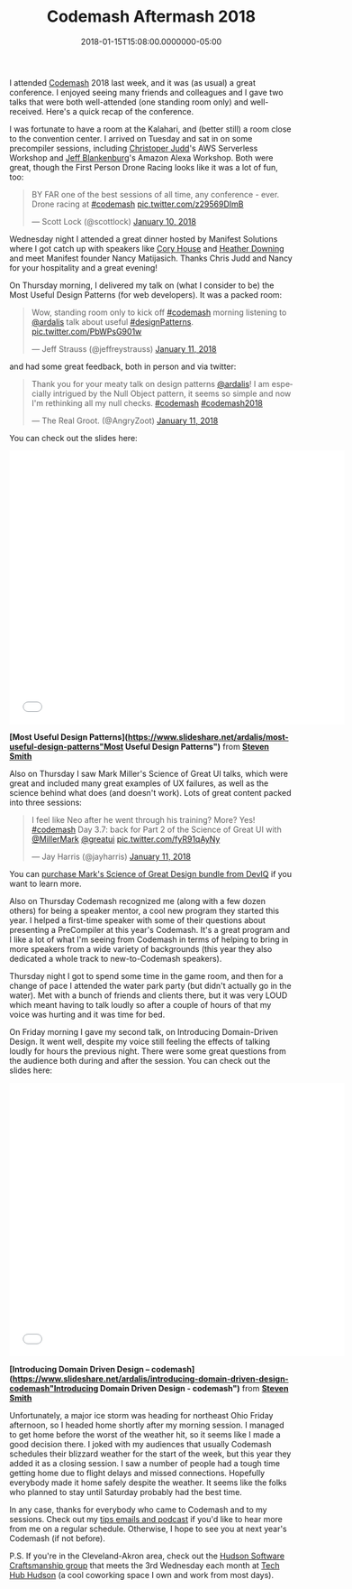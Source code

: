 ﻿---
title: Codemash Aftermash 2018
date: "2018-01-15T15:08:00.0000000-05:00"
description: "I attended http://www.codemash.org 2018 last week, and it was (as"
featuredImage: /img/codemash2018.png
---

I attended [Codemash](http://www.codemash.org/) 2018 last week, and it was (as usual) a great conference. I enjoyed seeing many friends and colleagues and I gave two talks that were both well-attended (one standing room only) and well-received. Here's a quick recap of the conference.

I was fortunate to have a room at the Kalahari, and (better still) a room close to the convention center. I arrived on Tuesday and sat in on some precompiler sessions, including [Christoper Judd](https://twitter.com/javajudd)'s AWS Serverless Workshop and [Jeff Blankenburg](https://twitter.com/jeffblankenburg)'s Amazon Alexa Workshop. Both were great, though the First Person Drone Racing looks like it was a lot of fun, too:

<blockquote class="twitter-tweet" data-lang="en">
<p lang="en" dir="ltr">BY FAR one of the best sessions of all time, any conference - ever. Drone racing at <a href="https://twitter.com/hashtag/codemash?src=hash&amp;ref_src=twsrc%5Etfw">#codemash</a> <a href="https://t.co/z29569DImB">pic.twitter.com/z29569DImB</a></p>
— Scott Lock (@scottlock) <a href="https://twitter.com/scottlock/status/950907284745543681?ref_src=twsrc%5Etfw">January 10, 2018</a></blockquote>
<script src="https://platform.twitter.com/widgets.js" charset="utf-8" async></script>

Wednesday night I attended a great dinner hosted by Manifest Solutions where I got catch up with speakers like [Cory House](https://twitter.com/housecor) and [Heather Downing](https://twitter.com/quorralyne) and meet Manifest founder Nancy Matijasich. Thanks Chris Judd and Nancy for your hospitality and a great evening!

On Thursday morning, I delivered my talk on (what I consider to be) the Most Useful Design Patterns (for web developers). It was a packed room:

<blockquote class="twitter-tweet" data-lang="en">
<p lang="en" dir="ltr">Wow, standing room only to kick off <a href="https://twitter.com/hashtag/codemash?src=hash&amp;ref_src=twsrc%5Etfw">#codemash</a> morning listening to <a href="https://twitter.com/ardalis?ref_src=twsrc%5Etfw">@ardalis</a> talk about useful <a href="https://twitter.com/hashtag/designPatterns?src=hash&amp;ref_src=twsrc%5Etfw">#designPatterns</a>. <a href="https://t.co/PbWPsG901w">pic.twitter.com/PbWPsG901w</a></p>
— Jeff Strauss (@jeffreystrauss) <a href="https://twitter.com/jeffreystrauss/status/951459149115781120?ref_src=twsrc%5Etfw">January 11, 2018</a></blockquote>
<script src="https://platform.twitter.com/widgets.js" charset="utf-8" async></script>

and had some great feedback, both in person and via twitter:

<blockquote class="twitter-tweet" data-lang="en">
<p lang="en" dir="ltr">Thank you for your meaty talk on design patterns <a href="https://twitter.com/ardalis?ref_src=twsrc%5Etfw">@ardalis</a>! I am especially intrigued by the Null Object pattern, it seems so simple and now I'm rethinking all my null checks. <a href="https://twitter.com/hashtag/codemash?src=hash&amp;ref_src=twsrc%5Etfw">#codemash</a> <a href="https://twitter.com/hashtag/codemash2018?src=hash&amp;ref_src=twsrc%5Etfw">#codemash2018</a></p>
— The Real Groot. (@AngryZoot) <a href="https://twitter.com/AngryZoot/status/951476377143963651?ref_src=twsrc%5Etfw">January 11, 2018</a></blockquote>
<script src="https://platform.twitter.com/widgets.js" charset="utf-8" async></script>

You can check out the slides here:

<iframe width="595" height="485" src="//www.slideshare.net/slideshow/embed_code/key/LmG5nClwNK7nt0" frameborder="0" marginwidth="0" marginheight="0" scrolling="no" allowfullscreen=" style="border:1px solid #CCC; border-width:1px; margin-bottom:5px; max-width: 100%;"> </iframe>

**[Most Useful Design Patterns](https://www.slideshare.net/ardalis/most-useful-design-patterns"Most Useful Design Patterns")** from **[Steven Smith](https://www.slideshare.net/ardalis)**

Also on Thursday I saw Mark Miller's Science of Great UI talks, which were great and included many great examples of UX failures, as well as the science behind what does (and doesn't work). Lots of great content packed into three sessions:

<blockquote class="twitter-tweet" data-lang="en">
<p lang="en" dir="ltr">I feel like Neo after he went through his training? More? Yes! <a href="https://twitter.com/hashtag/codemash?src=hash&amp;ref_src=twsrc%5Etfw">#codemash</a> Day 3.7: back for Part 2 of the Science of Great UI with <a href="https://twitter.com/MillerMark?ref_src=twsrc%5Etfw">@MillerMark</a> <a href="https://twitter.com/greatui?ref_src=twsrc%5Etfw">@greatui</a> <a href="https://t.co/fyR91qAyNy">pic.twitter.com/fyR91qAyNy</a></p>
— Jay Harris (@jayharris) <a href="https://twitter.com/jayharris/status/951558359731392522?ref_src=twsrc%5Etfw">January 11, 2018</a></blockquote>
<script src="https://platform.twitter.com/widgets.js" charset="utf-8" async></script>

You can [purchase Mark's Science of Great Design bundle from DevIQ](https://app.deviq.com/bundles/science-of-great-ui-and-design-like-a-pro) if you want to learn more.

Also on Thursday Codemash recognized me (along with a few dozen others) for being a speaker mentor, a cool new program they started this year. I helped a first-time speaker with some of their questions about presenting a PreCompiler at this year's Codemash. It's a great program and I like a lot of what I'm seeing from Codemash in terms of helping to bring in more speakers from a wide variety of backgrounds (this year they also dedicated a whole track to new-to-Codemash speakers).

Thursday night I got to spend some time in the game room, and then for a change of pace I attended the water park party (but didn't actually go in the water). Met with a bunch of friends and clients there, but it was very LOUD which meant having to talk loudly so after a couple of hours of that my voice was hurting and it was time for bed.

On Friday morning I gave my second talk, on Introducing Domain-Driven Design. It went well, despite my voice still feeling the effects of talking loudly for hours the previous night. There were some great questions from the audience both during and after the session. You can check out the slides here:

<iframe width="595" height="485" src="//www.slideshare.net/slideshow/embed_code/key/whZqXTvB8Unq3t" frameborder="0" marginwidth="0" marginheight="0" scrolling="no" allowfullscreen=" style="border:1px solid #CCC; border-width:1px; margin-bottom:5px; max-width: 100%;"> </iframe>

**[Introducing Domain Driven Design – codemash](https://www.slideshare.net/ardalis/introducing-domain-driven-design-codemash"Introducing Domain Driven Design - codemash")** from **[Steven Smith](https://www.slideshare.net/ardalis)**

Unfortunately, a major ice storm was heading for northeast Ohio Friday afternoon, so I headed home shortly after my morning session. I managed to get home before the worst of the weather hit, so it seems like I made a good decision there. I joked with my audiences that usually Codemash schedules their blizzard weather for the start of the week, but this year they added it as a closing session. I saw a number of people had a tough time getting home due to flight delays and missed connections. Hopefully everybody made it home safely despite the weather. It seems like the folks who planned to stay until Saturday probably had the best time.

In any case, thanks for everybody who came to Codemash and to my sessions. Check out my [tips emails and podcast](https://ardalis.com/tips) if you'd like to hear more from me on a regular schedule. Otherwise, I hope to see you at next year's Codemash (if not before).

P.S. If you're in the Cleveland-Akron area, check out the [Hudson Software Craftsmanship group](https://www.meetup.com/Hudson-Software-Craftsmanship-Meetup/) that meets the 3rd Wednesday each month at [Tech Hub Hudson](http://www.techhubhudson.com/en) (a cool coworking space I own and work from most days).

